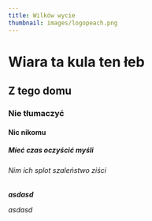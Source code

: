 ```yaml
---
title: Wilków wycie
thumbnail: images/logopeach.png
---
```

# Wiara ta kula ten łeb

## Z tego domu

### Nie tłumaczyć

#### Nic nikomu

##### Mieć czas oczyścić myśli

###### Nim ich splot szaleństwo ziści

***asdasd***

*asdasd*